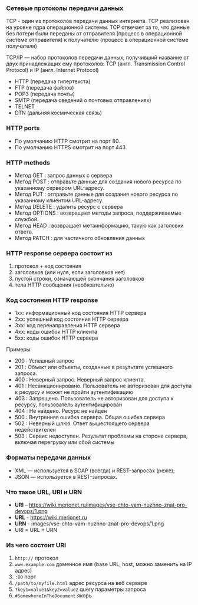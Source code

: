 ### Сетевые протоколы передачи данных


TCP - один из протоколов передачи данных интернета. 
TCP реализован на уровне ядра операционной системы. 
TCP отвечает за то, что данные без потери были переданы 
от отправителя (процесс в операционной системе отправителя)
к получателю (процесс в операционной системе получателя)

TCP/IP — набор протоколов передачи данных, получивший название от 
двух принадлежащих ему протоколов: TCP (англ. Transmission Control Protocol) 
и IP (англ. Internet Protocol)

- HTTP (передача гипертекста)
- FTP (передача файлов)
- POP3 (передача почты)
- SMTP (передача сведений о почтовых отправлениях)
- TELNET
- DTN (дальняя космическая связь)

### HTTP ports
- По умолчанию HTTP смотрит на порт 80. 
- По умолчанию HTTPS смотрит на порт 443

### HTTP methods
- Метод GET : запрос данных с сервера
- Метод POST : отправьте данные для создания нового ресурса по указанному сервером URL-адресу.
- Метод PUT : отправьте данные для создания нового ресурса по указанному клиентом URL-адресу.
- Метод DELETE : удалить ресурс с сервера
- Метод OPTIONS : возвращает методы запроса, поддерживаемые службой.
- Метод HEAD : возвращает метаинформацию, такую как заголовки ответа.
- Метод PATCH : для частичного обновления данных

### HTTP response сервера состоит из
1. протокол + код состояния
2. заголовков (или нуля, если заголовков нет)
3. пустой строки, означающей окончания заголовков
4. тела HTTP сообщения (необязательно)

### Код состояния HTTP response
- 1хх: информационный код состояния HTTP сервера
- 2xx: успешный код состояния HTTP сервера
- 3xx: код перенаправления HTTP сервера
- 4xx: коды ошибок HTTP клиента
- 5xx: коды ошибок HTTP сервера

Примеры:
- 200 : Успешный запрос
- 201 : Объект или объекты, созданные в результате успешного запроса.
- 400 : Неверный запрос. Неверный запрос клиента.
- 401 : Несанкционировано. Пользователь не авторизован для доступа к ресурсу и может не пройти аутентификацию
- 403 : Запрещено. Пользователь не авторизован для доступа к ресурсу, пользователь аутентифицирован
- 404 : Не найдено. Ресурс не найден
- 500 : Внутренняя ошибка сервера. Общая ошибка сервера
- 502 : Неверный шлюз. Ответ вышестоящего сервера недействителен
- 503 : Сервис недоступен. Результат проблемы на стороне сервера, включая перегрузку или сбой системы

### Форматы передачи данных
- XML — используется в SOAP (всегда) и REST-запросах (реже); 
- JSON — используется в REST-запросах.
  
### Что такое URL, URI и URN
- **URI** – https://wiki.merionet.ru/images/vse-chto-vam-nuzhno-znat-pro-devops/1.png
- **URL** - https://wiki.merionet.ru
- **URN** - images/vse-chto-vam-nuzhno-znat-pro-devops/1.png
- URI = URL + URN

### Из чего состоит URI
1. `http://` протокол
2. `www.example.com` доменное имя (base URL, host, можно заменить на IP адрес)
3. `:80` порт
4. `/path/to/myfile.html` адрес ресурса на веб сервере
5. `?key1=value1&key2=value2` query параметры запроса
7. `#SomewhereInTheDocument` якорь